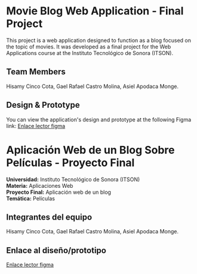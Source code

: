 # Movie Blog Web Application - Final Project
This project is a web application designed to function as a blog focused on the topic of movies. 
It was developed as a final project for the Web Applications course at the Instituto Tecnológico de Sonora (ITSON).

## Team Members
Hisamy Cinco Cota,
Gael Rafael Castro Molina,
Asiel Apodaca Monge.

## Design & Prototype
You can view the application's design and prototype at the following Figma link:
[Enlace lector figma](https://www.figma.com/design/A8iZWvj4F8m6Jh67rAJeag/Blog-peliculas?node-id=0-1&t=gxrRf4910UzYbNM0-1)


# Aplicación Web de un Blog Sobre Películas - Proyecto Final

**Universidad:** Instituto Tecnológico de Sonora (ITSON)  
**Materia:** Aplicaciones Web  
**Proyecto Final:** Aplicación web de un blog  
**Temática:** Películas  

## Integrantes del equipo

Hisamy Cinco Cota,
Gael Rafael Castro Molina,
Asiel Apodaca Monge.

## Enlace al diseño/prototipo
[Enlace lector figma](https://www.figma.com/design/A8iZWvj4F8m6Jh67rAJeag/Blog-peliculas?node-id=0-1&t=gxrRf4910UzYbNM0-1)
